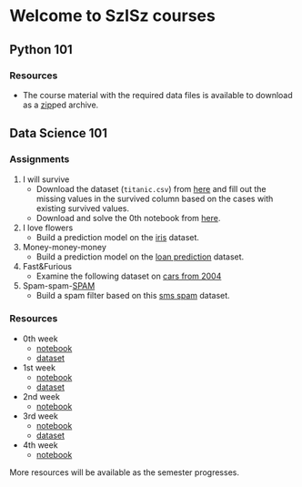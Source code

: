 # Welcome to SzISz courses

## Python 101

### Resources

- The course material with the required data files is available to download as a [zip](https://github.com/fulibacsi/notebooks/raw/master/szisz/python101/resources/python101.zip)ped archive.


## Data Science 101

### Assignments

1. I will survive
	- Download the dataset (`titanic.csv`) from [here](https://raw.githubusercontent.com/fulibacsi/notebooks/master/szisz/ds101/data/titanic.csv) and fill out the missing values in the survived column based on the cases with existing survived values.
	- Download and solve the 0th notebook from [here](https://raw.githubusercontent.com/fulibacsi/notebooks/master/szisz/ds101/DS101_0.ipynb).
2. I love flowers
    - Build a prediction model on the [iris](http://scikit-learn.org/stable/modules/generated/sklearn.datasets.load_iris.html) dataset.
3. Money-money-money
    - Build a prediction model on the [loan prediction](https://raw.githubusercontent.com/fulibacsi/notebooks/master/szisz/ds101/data/loan.csv) dataset.
4. Fast&Furious
    - Examine the following dataset on [cars from 2004](https://raw.githubusercontent.com/fulibacsi/notebooks/master/szisz/ds101/data/04cars.csv)
5. Spam-spam-[SPAM](https://www.youtube.com/watch?v=anwy2MPT5RE)
    - Build a spam filter based on this [sms spam](https://raw.githubusercontent.com/fulibacsi/notebooks/master/szisz/ds101/data/SMSSpamCollection) dataset.


### Resources

- 0th week
    - [notebook](https://raw.githubusercontent.com/fulibacsi/notebooks/master/szisz/ds101/DS101_0.ipynb)
    - [dataset](https://raw.githubusercontent.com/fulibacsi/notebooks/master/szisz/ds101/data/titanic.csv)
- 1st week
    - [notebook](https://raw.githubusercontent.com/fulibacsi/notebooks/master/szisz/ds101/DS101_1.ipynb)
    - [dataset](https://raw.githubusercontent.com/fulibacsi/notebooks/master/szisz/ds101/data/titanic_full.csv)
- 2nd week
    - [notebook](https://raw.githubusercontent.com/fulibacsi/notebooks/master/szisz/ds101/DS101_2.ipynb)
- 3rd week
    - [notebook](https://raw.githubusercontent.com/fulibacsi/notebooks/master/szisz/ds101/DS101_3.ipynb)
    - [dataset](https://raw.githubusercontent.com/fulibacsi/notebooks/master/szisz/ds101/data/loan.csv)
- 4th week
    - [notebook](https://raw.githubusercontent.com/fulibacsi/notebooks/master/szisz/ds101/DS101_4.ipynb)


More resources will be available as the semester progresses.
